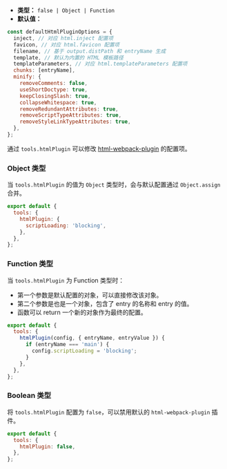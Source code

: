 - **类型：** `false | Object | Function`
- **默认值：**

```js
const defaultHtmlPluginOptions = {
  inject, // 对应 html.inject 配置项
  favicon, // 对应 html.favicon 配置项
  filename, // 基于 output.distPath 和 entryName 生成
  template, // 默认为内置的 HTML 模板路径
  templateParameters, // 对应 html.templateParameters 配置项
  chunks: [entryName],
  minify: {
    removeComments: false,
    useShortDoctype: true,
    keepClosingSlash: true,
    collapseWhitespace: true,
    removeRedundantAttributes: true,
    removeScriptTypeAttributes: true,
    removeStyleLinkTypeAttributes: true,
  },
};
```

通过 `tools.htmlPlugin` 可以修改 [html-webpack-plugin](https://github.com/jantimon/html-webpack-plugin) 的配置项。

### Object 类型

当 `tools.htmlPlugin` 的值为 `Object` 类型时，会与默认配置通过 `Object.assign` 合并。

```js
export default {
  tools: {
    htmlPlugin: {
      scriptLoading: 'blocking',
    },
  },
};
```

### Function 类型

当 `tools.htmlPlugin` 为 Function 类型时：

- 第一个参数是默认配置的对象，可以直接修改该对象。
- 第二个参数是也是一个对象，包含了 entry 的名称和 entry 的值。
- 函数可以 return 一个新的对象作为最终的配置。

```js
export default {
  tools: {
    htmlPlugin(config, { entryName, entryValue }) {
      if (entryName === 'main') {
        config.scriptLoading = 'blocking';
      }
    },
  },
};
```

### Boolean 类型

将 `tools.htmlPlugin` 配置为 `false`，可以禁用默认的 `html-webpack-plugin` 插件。

```js
export default {
  tools: {
    htmlPlugin: false,
  },
};
```
